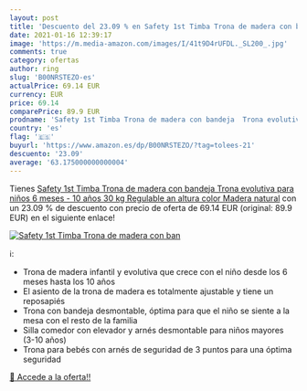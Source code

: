```yaml
---
layout: post
title: 'Descuento del 23.09 % en Safety 1st Timba Trona de madera con ban'
date: 2021-01-16 12:39:17
image: 'https://m.media-amazon.com/images/I/41t9D4rUFDL._SL200_.jpg'
comments: true
category: ofertas
author: ring
slug: 'B00NRSTEZO-es'
actualPrice: 69.14 EUR
currency: EUR
price: 69.14
comparePrice: 89.9 EUR
prodname: 'Safety 1st Timba Trona de madera con bandeja  Trona evolutiva para niños 6 meses - 10 años  30 kg   Regulable an altura color Madera natural'
country: 'es'
flag: '🇪🇸'
buyurl: 'https://www.amazon.es/dp/B00NRSTEZO/?tag=tolees-21'
descuento: '23.09'
average: '63.175000000000004'
---
```


Tienes [Safety 1st Timba Trona de madera con bandeja  Trona evolutiva para niños 6 meses - 10 años  30 kg   Regulable an altura color Madera natural](https://www.amazon.es/dp/B00NRSTEZO/?tag=tolees-21) con un 23.09 % de descuento con precio de oferta de 69.14 EUR (original: 89.9 EUR) en el siguiente enlace!

[![Safety 1st Timba Trona de madera con ban](https://m.media-amazon.com/images/I/41t9D4rUFDL._SL200_.jpg)](https://www.amazon.es/dp/B00NRSTEZO/?tag=tolees-21)

ℹ️:

- Trona de madera infantil y evolutiva que crece con el niño desde los 6 meses hasta los 10 años
- El asiento de la trona de madera es totalmente ajustable y tiene un reposapiés
- Trona con bandeja desmontable, óptima para que el niño se siente a la mesa con el resto de la familia
- Silla comedor con elevador y arnés desmontable para niños mayores (3-10 años)
- Trona para bebés con arnés de seguridad de 3 puntos para una óptima seguridad

[🛒 Accede a la oferta!!](https://www.amazon.es/dp/B00NRSTEZO/?tag=tolees-21)
